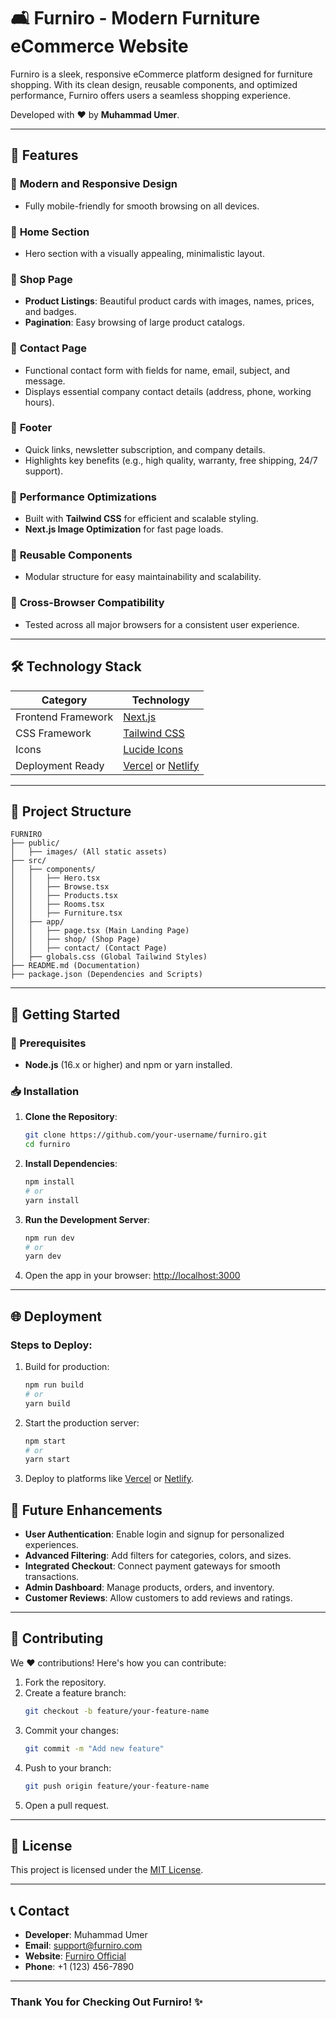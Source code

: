 # 🛋️ **Furniro - Modern Furniture eCommerce Website**

Furniro is a sleek, responsive eCommerce platform designed for furniture shopping. With its clean design, reusable components, and optimized performance, Furniro offers users a seamless shopping experience.

Developed with ❤️ by **Muhammad Umer**.

---

## 🌟 **Features**

### 🔹 **Modern and Responsive Design**
- Fully mobile-friendly for smooth browsing on all devices.

### 🔹 **Home Section**
- Hero section with a visually appealing, minimalistic layout.

### 🔹 **Shop Page**
- **Product Listings**: Beautiful product cards with images, names, prices, and badges.
- **Pagination**: Easy browsing of large product catalogs.

### 🔹 **Contact Page**
- Functional contact form with fields for name, email, subject, and message.
- Displays essential company contact details (address, phone, working hours).

### 🔹 **Footer**
- Quick links, newsletter subscription, and company details.
- Highlights key benefits (e.g., high quality, warranty, free shipping, 24/7 support).

### 🔹 **Performance Optimizations**
- Built with **Tailwind CSS** for efficient and scalable styling.
- **Next.js Image Optimization** for fast page loads.

### 🔹 **Reusable Components**
- Modular structure for easy maintainability and scalability.

### 🔹 **Cross-Browser Compatibility**
- Tested across all major browsers for a consistent user experience.

---

## 🛠️ **Technology Stack**

| **Category**      | **Technology**                 |
|-------------------|--------------------------------|
| Frontend Framework| [Next.js](https://nextjs.org/) |
| CSS Framework     | [Tailwind CSS](https://tailwindcss.com/) |
| Icons             | [Lucide Icons](https://lucide.dev/) |
| Deployment Ready  | [Vercel](https://vercel.com/) or [Netlify](https://www.netlify.com/) |

---

## 📂 **Project Structure**

```
FURNIRO
├── public/
│   ├── images/ (All static assets)
├── src/
│   ├── components/
│   │   ├── Hero.tsx
│   │   ├── Browse.tsx
│   │   ├── Products.tsx
│   │   ├── Rooms.tsx
│   │   ├── Furniture.tsx
│   ├── app/
│   │   ├── page.tsx (Main Landing Page)
│   │   ├── shop/ (Shop Page)
│   │   ├── contact/ (Contact Page)
│   ├── globals.css (Global Tailwind Styles)
├── README.md (Documentation)
├── package.json (Dependencies and Scripts)
```

---

## 🚀 **Getting Started**

### 🔧 Prerequisites

- **Node.js** (16.x or higher) and npm or yarn installed.

### 📥 Installation

1. **Clone the Repository**:
   ```bash
   git clone https://github.com/your-username/furniro.git
   cd furniro
   ```

2. **Install Dependencies**:
   ```bash
   npm install
   # or
   yarn install
   ```

3. **Run the Development Server**:
   ```bash
   npm run dev
   # or
   yarn dev
   ```

4. Open the app in your browser: [http://localhost:3000](http://localhost:3000)

---

## 🌐 **Deployment**

### **Steps to Deploy**:
1. Build for production:
   ```bash
   npm run build
   # or
   yarn build
   ```

2. Start the production server:
   ```bash
   npm start
   # or
   yarn start
   ```

3. Deploy to platforms like [Vercel](https://vercel.com/) or [Netlify](https://www.netlify.com/).


## 🔮 **Future Enhancements**

- **User Authentication**: Enable login and signup for personalized experiences.
- **Advanced Filtering**: Add filters for categories, colors, and sizes.
- **Integrated Checkout**: Connect payment gateways for smooth transactions.
- **Admin Dashboard**: Manage products, orders, and inventory.
- **Customer Reviews**: Allow customers to add reviews and ratings.

---

## 🤝 **Contributing**

We ❤️ contributions! Here's how you can contribute:

1. Fork the repository.
2. Create a feature branch:
   ```bash
   git checkout -b feature/your-feature-name
   ```
3. Commit your changes:
   ```bash
   git commit -m "Add new feature"
   ```
4. Push to your branch:
   ```bash
   git push origin feature/your-feature-name
   ```
5. Open a pull request.

---

## 📄 **License**

This project is licensed under the [MIT License](./LICENSE).

---

## 📞 **Contact**

- **Developer**: Muhammad Umer
- **Email**: support@furniro.com
- **Website**: [Furniro Official](https://furniro.com)
- **Phone**: +1 (123) 456-7890

---

### Thank You for Checking Out **Furniro**! ✨
```
